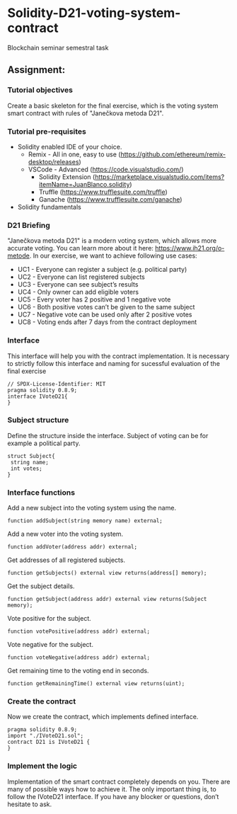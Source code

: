 # Solidity-D21-voting-system-contract
Blockchain seminar semestral task

## Assignment:

### Tutorial objectives
Create a basic skeleton for the final exercise, which is the voting system smart contract with rules of "Janečkova metoda
D21".

### Tutorial pre-requisites
- Solidity enabled IDE of your choice.
  - Remix - All in one, easy to use (https://github.com/ethereum/remix-desktop/releases)
  - VSCode - Advanced (https://code.visualstudio.com/)
    - Solidity Extension (https://marketplace.visualstudio.com/items?itemName=JuanBlanco.solidity)
    - Truffle (https://www.trufflesuite.com/truffle)
    - Ganache (https://www.trufflesuite.com/ganache)
- Solidity fundamentals

### D21 Briefing
"Janečkova metoda D21" is a modern voting system, which allows more accurate voting. You can learn more about it here:
https://www.ih21.org/o-metode. In our exercise, we want to achieve following use cases:
- UC1 - Everyone can register a subject (e.g. political party)
- UC2 - Everyone can list registered subjects
- UC3 - Everyone can see subject’s results
- UC4 - Only owner can add eligible voters
- UC5 - Every voter has 2 positive and 1 negative vote
- UC6 - Both positive votes can’t be given to the same subject
- UC7 - Negative vote can be used only after 2 positive votes
- UC8 - Voting ends after 7 days from the contract deployment

### Interface
This interface will help you with the contract implementation. It is necessary to strictly follow this interface and naming for
sucessful evaluation of the final exercise

```
// SPDX-License-Identifier: MIT
pragma solidity 0.8.9;
interface IVoteD21{
}
```

### Subject structure
Define the structure inside the interface. Subject of voting can be for example a political party.

```
struct Subject{
 string name;
 int votes;
}
```

### Interface functions
Add a new subject into the voting system using the name.
```
function addSubject(string memory name) external;
```
Add a new voter into the voting system.
```
function addVoter(address addr) external;
```
Get addresses of all registered subjects.
```
function getSubjects() external view returns(address[] memory);
```
Get the subject details.
```
function getSubject(address addr) external view returns(Subject memory);
```
Vote positive for the subject.
```
function votePositive(address addr) external;
```
Vote negative for the subject.
```
function voteNegative(address addr) external;
```
Get remaining time to the voting end in seconds.
```
function getRemainingTime() external view returns(uint);
```

### Create the contract
Now we create the contract, which implements defined interface.

```
pragma solidity 0.8.9;
import "./IVoteD21.sol";
contract D21 is IVoteD21 {
}
```

### Implement the logic
Implementation of the smart contract completely depends on you. There are many of possible ways how to achieve it. The
only important thing is, to follow the IVoteD21 interface. If you have any blocker or questions, don’t hesitate to ask.
